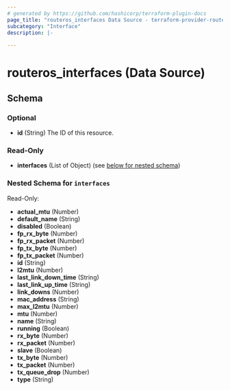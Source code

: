 ```yaml
---
# generated by https://github.com/hashicorp/terraform-plugin-docs
page_title: "routeros_interfaces Data Source - terraform-provider-routeros"
subcategory: "Interface"
description: |-
  
---
```


# routeros_interfaces (Data Source)





<!-- schema generated by tfplugindocs -->
## Schema

### Optional

- **id** (String) The ID of this resource.

### Read-Only

- **interfaces** (List of Object) (see [below for nested schema](#nestedatt--interfaces))

<a id="nestedatt--interfaces"></a>
### Nested Schema for `interfaces`

Read-Only:

- **actual_mtu** (Number)
- **default_name** (String)
- **disabled** (Boolean)
- **fp_rx_byte** (Number)
- **fp_rx_packet** (Number)
- **fp_tx_byte** (Number)
- **fp_tx_packet** (Number)
- **id** (String)
- **l2mtu** (Number)
- **last_link_down_time** (String)
- **last_link_up_time** (String)
- **link_downs** (Number)
- **mac_address** (String)
- **max_l2mtu** (Number)
- **mtu** (Number)
- **name** (String)
- **running** (Boolean)
- **rx_byte** (Number)
- **rx_packet** (Number)
- **slave** (Boolean)
- **tx_byte** (Number)
- **tx_packet** (Number)
- **tx_queue_drop** (Number)
- **type** (String)


